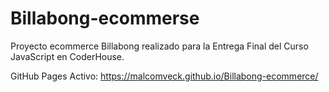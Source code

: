 # Billabong-ecommerse
Proyecto ecommerce Billabong realizado para la Entrega Final del Curso JavaScript en CoderHouse.

GitHub Pages Activo:
https://malcomveck.github.io/Billabong-ecommerce/
